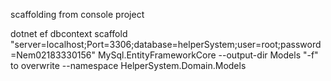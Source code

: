 scaffolding from console project

dotnet ef dbcontext scaffold "server=localhost;Port=3306;database=helperSystem;user=root;password=Nem02183330156" MySql.EntityFrameworkCore --output-dir Models
"-f" to overwrite
--namespace HelperSystem.Domain.Models


